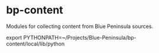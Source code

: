 bp-content
==========

Modules for collecting content from Blue Peninsula sources.

export PYTHONPATH=~/Projects/Blue-Peninsula/bp-content/local/lib/python
